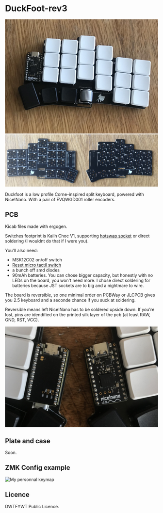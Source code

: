 # DuckFoot-rev3

![](pictures/right_hand.jpg)
![](pictures/both_boards.jpg)

Duckfoot is a low profile Corne-inspired split keyboard, powered with Nice!Nano. With a pair of EVQWGD001 roller encoders.

## PCB

Kicab files made with ergogen.

Switches footprint is Kailh Choc V1, supporting [hotswap socket](https://splitkb.com/collections/keyboard-parts/products/kailh-hotswap-sockets?variant=39472161456205) or direct soldering (I wouldnt do that if I were you).

You'll also need:
- MSK12C02 on/off switch
- [Reset micro tactil switch](https://www.aliexpress.com/item/32873382894.html)
- a bunch off smd diodes
- 90mAh batteries. You can chose bigger capacity, but honestly with no LEDs on the board, you won't need more. I chose direct soldering for batteries because JST sockets are to big and a nightmare to wire.

The board is reversible, so one minimal order on PCBWay or JLCPCB gives you 2.5 keyboard and a seconde chance if you suck at soldering.

Reversible means left Nice!Nano has to be soldered upside down. If you're lost, pins are idendified on the printed silk layer of the pcb (at least RAW, GND, RST, VCC).

![](pictures/nice_nanos.jpg)

## Plate and case

Soon.

## ZMK Config example

![My personnal keymap](https://github.com/dodubassman/zmk-config-duckfoot-rev3)

## Licence

DWTFYWT Public Licence.
